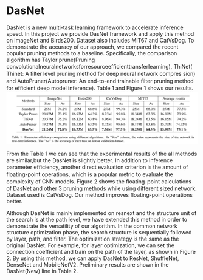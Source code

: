 # DasNet
DasNet is a new multi-task learning framework to accelerate inference speed.
In this project we provide DasNet framework and apply this method on ImageNet and Birds200. Dataset also includes MIT67 and CatVsDog. 
To demonstrate the accuracy of our approach, we compared the recent popular pruning methods to a baseline. Specifically, the comparison 
algorithm has Taylor prune(Pruning convolutionalneuralnetworksforresourceefﬁcienttransferlearning), ThiNet( Thinet: A ﬁlter level pruning method for deep neural network compres
sion) and AutoPruner(Autopruner: An end-to-end trainable ﬁlter pruning method for efﬁcient deep model inference). Table 1 and Figure 1 shows our results.
![figure1](https://github.com/pangxiao201314/DasNet/blob/master/table1.png)

From the Table 1 we can see that the experimental results of the all methods are similar,but the DasNet is slightly better. In addition to inference parameter efﬁciency, another direct evaluation criterion is the amount of ﬂoating-point operations, which is a popular metric to evaluate the complexity of CNN models. Figure 2 shows the ﬂoating-point calculations of DasNet and other 3 pruning methods while using different sized network. Dataset used is CatVsDog. Our method improves floating-point operations better.


Although DasNet is mainly implemented on resnext and the structure unit of the search is at the path level, we have extended this method in order to demonstrate the versatility of our algorithm. In the common network structure optimization phase, the search structure is sequentially followed by layer, path, and filter. The optimization strategy is the same as the original DasNet. For example, for layer optimization, we can set the connection coefficient and train on the path of the layer, as shown in Figure 2. By using this method, we can apply DasNet to ResNet, ShuffleNet, DenseNet and MobileNetV2. Preliminary results are shown in the DasNet(New) line in Table 2.
